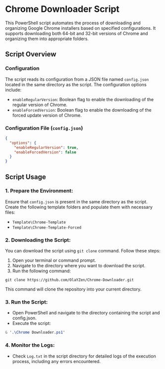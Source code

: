 # Chrome Downloader Script

This PowerShell script automates the process of downloading and organizing Google Chrome installers based on specified configurations. It supports downloading both 64-bit and 32-bit versions of Chrome and organizing them into appropriate folders.

## Script Overview

### Configuration

The script reads its configuration from a JSON file named `config.json` located in the same directory as the script. The configuration options include:

- `enableRegularVersion`: Boolean flag to enable the downloading of the regular version of Chrome.
- `enableForcedVersion`: Boolean flag to enable the downloading of the forced update version of Chrome.

### Configuration File (`config.json`)

```json
{
  "options": {
    "enableRegularVersion": true,
    "enableForcedVersion": false
  }
}
```
## Script Usage
### 1. Prepare the Environment:

Ensure that `config.json` is present in the same directory as the script.
Create the following template folders and populate them with necessary files:
- `Template\Chrome-Template`
- `Template\Chrome-Template-Forced`

### 2. Downloading the Script:

You can download the script using `git clone` command. Follow these steps:

1. Open your terminal or command prompt.
2. Navigate to the directory where you want to download the script.
3. Run the following command:
```
git clone https://github.com/OlaYZen/Chrome-Downloader.git
```

This command will clone the repository into your current directory.

### 3. Run the Script:

- Open PowerShell and navigate to the directory containing the script and config.json.
- Execute the script:
```css
& '.\Chrome Downloader.ps1' 
```

### 4. Monitor the Logs:

- Check `Log.txt` in the script directory for detailed logs of the execution process, including any errors encountered.
